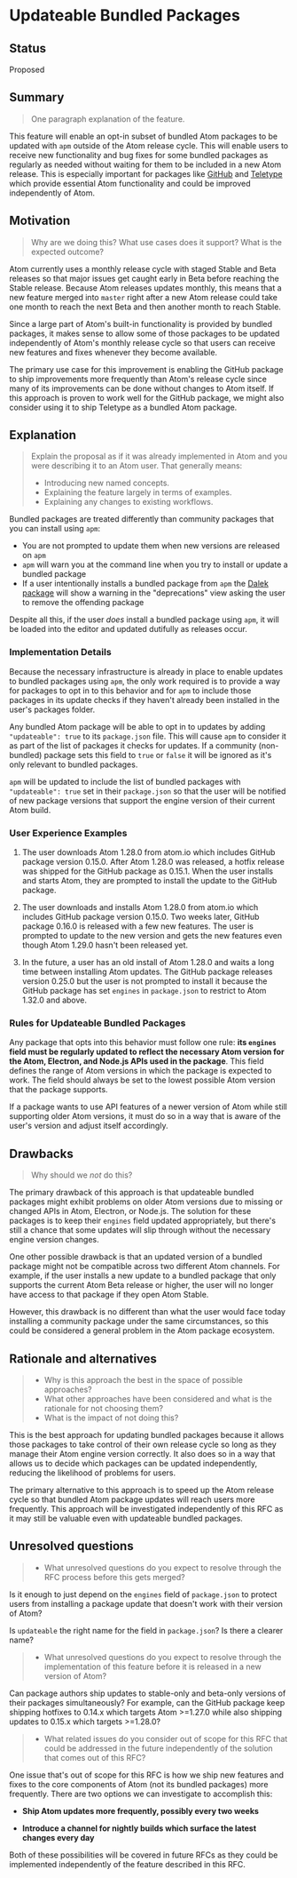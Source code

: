 # Updateable Bundled Packages

## Status

Proposed

## Summary

> One paragraph explanation of the feature.

This feature will enable an opt-in subset of bundled Atom packages to be updated with `apm` outside of the Atom release cycle.  This will enable users to receive new functionality and bug fixes for some bundled packages as regularly as needed without waiting for them to be included in a new Atom release.  This is especially important for packages like [GitHub](https://github.com/atom/github/) and  [Teletype](https://github.com/atom/teletype/) which provide essential Atom functionality and could be improved independently of Atom.

## Motivation

> Why are we doing this? What use cases does it support? What is the expected outcome?

Atom currently uses a monthly release cycle with staged Stable and Beta releases so that major issues get caught early in Beta before reaching the Stable release.  Because Atom releases updates monthly, this means that a new feature merged into `master` right after a new Atom release could take one month to reach the next Beta and then another month to reach Stable.

Since a large part of Atom's built-in functionality is provided by bundled packages, it makes sense to allow some of those packages to be updated independently of Atom's monthly release cycle so that users can receive new features and fixes whenever they become available.

The primary use case for this improvement is enabling the GitHub package to ship improvements more frequently than Atom's release cycle since many of its improvements can be done without changes to Atom itself.  If this approach is proven to work well for the GitHub package, we might also consider using it to ship Teletype as a bundled Atom package.

## Explanation

> Explain the proposal as if it was already implemented in Atom and you were describing it to an Atom user. That generally means:
> - Introducing new named concepts.
> - Explaining the feature largely in terms of examples.
> - Explaining any changes to existing workflows.

Bundled packages are treated differently than community packages that you can install using `apm`:

- You are not prompted to update them when new versions are released on `apm`
- `apm` will warn you at the command line when you try to install or update a bundled package
- If a user intentionally installs a bundled package from `apm` the [Dalek package](https://github.com/atom/dalek/) will show a warning in the "deprecations" view asking the user to remove the offending package

Despite all this, if the user *does* install a bundled package using `apm`, it will be loaded into the editor and updated dutifully as releases occur.

### Implementation Details

Because the necessary infrastructure is already in place to enable updates to bundled packages using `apm`, the only work required is to provide a way for packages to opt in to this behavior and for `apm` to include those packages in its update checks if they haven't already been installed in the user's packages folder.

Any bundled Atom package will be able to opt in to updates by adding `"updateable": true` to its `package.json` file.  This will cause `apm` to consider it as part of the list of packages it checks for updates.  If a community (non-bundled) package sets this field to `true` or `false` it will be ignored as it's only relevant to bundled packages.

`apm` will be updated to include the list of bundled packages with `"updateable": true` set in their `package.json` so that the user will be notified of new package versions that support the engine version of their current Atom build.

### User Experience Examples

1. The user downloads Atom 1.28.0 from atom.io which includes GitHub package version 0.15.0.  After Atom 1.28.0 was released, a hotfix release was shipped for the GitHub package as 0.15.1.  When the user installs and starts Atom, they are prompted to install the update to the GitHub package.

2. The user downloads and installs Atom 1.28.0 from atom.io which includes GitHub package version 0.15.0.  Two weeks later, GitHub package 0.16.0 is released with a few new features.  The user is prompted to update to the new version and gets the new features even though Atom 1.29.0 hasn't been released yet.

3. In the future, a user has an old install of Atom 1.28.0 and waits a long time between installing Atom updates.  The GitHub package releases version 0.25.0 but the user is not prompted to install it because the GitHub package has set `engines` in `package.json` to restrict to Atom 1.32.0 and above.

### Rules for Updateable Bundled Packages

Any package that opts into this behavior must follow one rule: **its `engines` field must be regularly updated to reflect the necessary Atom version for the Atom, Electron, and Node.js APIs used in the package**.  This field defines the range of Atom versions in which the package is expected to work.  The field should always be set to the lowest possible Atom version that the package supports.

If a package wants to use API features of a newer version of Atom while still supporting older Atom versions, it must do so in a way that is aware of the user's version and adjust itself accordingly.

## Drawbacks

> Why should we *not* do this?

The primary drawback of this approach is that updateable bundled packages might exhibit problems on older Atom versions due to missing or changed APIs in Atom, Electron, or Node.js.  The solution for these packages is to keep their `engines` field updated appropriately, but there's still a chance that some updates will slip through without the necessary engine version changes.

One other possible drawback is that an updated version of a bundled package might not be compatible across two different Atom channels.  For example, if the user installs a new update to a bundled package that only supports the current Atom Beta release or higher, the user will no longer have access to that package if they open Atom Stable.

However, this drawback is no different than what the user would face today installing a community package under the same circumstances, so this could be considered a general problem in the Atom package ecosystem.

## Rationale and alternatives

> - Why is this approach the best in the space of possible approaches?
> - What other approaches have been considered and what is the rationale for not choosing them?
> - What is the impact of not doing this?

This is the best approach for updating bundled packages because it allows those packages to take control of their own release cycle so long as they manage their Atom engine version correctly.  It also does so in a way that allows us to decide which packages can be updated independently, reducing the likelihood of problems for users.

The primary alternative to this approach is to speed up the Atom release cycle so that bundled Atom package updates will reach users more frequently.  This approach will be investigated independently of this RFC as it may still be valuable even with updateable bundled packages.

## Unresolved questions

> - What unresolved questions do you expect to resolve through the RFC process before this gets merged?

Is it enough to just depend on the `engines` field of `package.json` to protect users from installing a package update that doesn't work with their version of Atom?

Is `updateable` the right name for the field in `package.json`?  Is there a clearer name?

> - What unresolved questions do you expect to resolve through the implementation of this feature before it is released in a new version of Atom?

Can package authors ship updates to stable-only and beta-only versions of their packages simultaneously?  For example, can the GitHub package keep shipping hotfixes to 0.14.x which targets Atom >=1.27.0 while also shipping updates to 0.15.x which targets >=1.28.0?

> - What related issues do you consider out of scope for this RFC that could be addressed in the future independently of the solution that comes out of this RFC?

One issue that's out of scope for this RFC is how we ship new features and fixes to the core components of Atom (not its bundled packages) more frequently.  There are two options we can investigate to accomplish this:

- **Ship Atom updates more frequently, possibly every two weeks**

- **Introduce a channel for nightly builds which surface the latest changes every day**

Both of these possibilities will be covered in future RFCs as they could be implemented independently of the feature described in this RFC.
